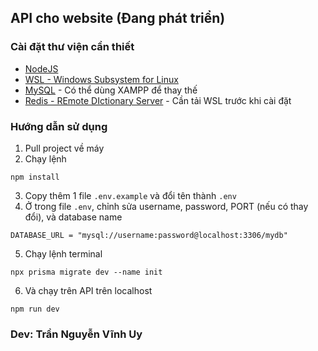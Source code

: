 ## API cho website (Đang phát triển)
### Cài đặt thư viện cần thiết 
- [NodeJS](https://nodejs.org/)
- [WSL - Windows Subsystem for Linux](https://learn.microsoft.com/en-us/windows/wsl/install)
- [MySQL](https://dev.mysql.com/downloads/mysql/) - Có thể dùng XAMPP để thay thế
- [Redis - REmote DIctionary Server](https://redis.io/docs/install/install-redis/install-redis-on-windows/) - Cần tải WSL trước khi cài đặt
### Hướng dẫn sử dụng
1. Pull project về máy
2. Chạy lệnh
```
npm install
```
3. Copy thêm 1 file `.env.example` và đổi tên thành `.env`
4. Ở trong file `.env`, chỉnh sửa username, password, PORT (nếu có thay đổi), và database name
```
DATABASE_URL = "mysql://username:password@localhost:3306/mydb"
```
5. Chạy lệnh terminal
```
npx prisma migrate dev --name init
```
6. Và chạy trên API trên localhost
```
npm run dev
```
### Dev: Trần Nguyễn Vĩnh Uy